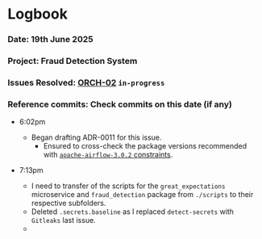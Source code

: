 # Logbook
### Date: 19th June 2025
### Project: Fraud Detection System
### Issues Resolved: [ORCH-02](https://github.com/EsosaOrumwese/fraud-detection-system/issues/23) `in-progress`
### Reference commits: Check commits on this date (if any)

* 6:02pm
  * Began drafting ADR-0011 for this issue.
    * Ensured to cross-check the package versions recommended with [`apache-airflow-3.0.2` constraints](https://raw.githubusercontent.com/apache/airflow/constraints-main/constraints-3.9.txt).

* 7:13pm
  * I need to transfer of the scripts for the `great_expectations` microservice and `fraud_detection` package from `./scripts` to their respective subfolders.
  * Deleted `.secrets.baseline` as I replaced `detect-secrets` with `Gitleaks` last issue.
  * 